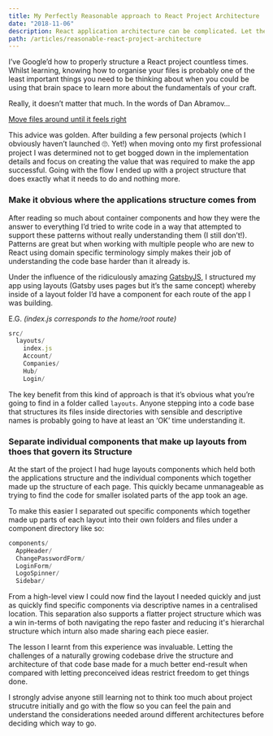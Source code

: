 ```yaml
---
title: My Perfectly Reasonable approach to React Project Architecture
date: "2018-11-06"
description: React application architecture can be complicated. Let the challenges you face drive the decisions you make
path: /articles/reasonable-react-project-architecture
---
```


I’ve Google’d how to properly structure a React project countless times. Whilst learning, knowing how to organise your files is probably one of the least important things you need to be thinking about when you could be using that brain space to learn more about the fundamentals of your craft.

Really, it doesn’t matter that much. In the words of Dan Abramov…

[Move files around until it feels right](http://react-file-structure.surge.sh/)

This advice was golden. After building a few personal projects (which I obviously haven’t launched 🙄. Yet!) when moving onto my first professional project I was determined not to get bogged down in the implementation details and focus on creating the value that was required to make the app successful. Going with the flow I ended up with a project structure that does exactly what it needs to do and nothing more.

### Make it obvious where the applications structure comes from

After reading so much about container components and how they were the answer to everything I’d tried to write code in a way that attempted to support these patterns without really understanding them (I still don’t!). Patterns are great but when working with multiple people who are new to React using domain specific terminology simply makes their job of understanding the code base harder than it already is.

Under the influence of the ridiculously amazing [GatsbyJS](https://www.gatsbyjs.org/), I structured my app using layouts (Gatsby uses pages but it’s the same concept) whereby inside of a layout folder I’d have a component for each route of the app I was building.

E.G. _(index.js corresponds to the home/root route)_

```javascript
src/
  layouts/
    index.js
    Account/
    Companies/
    Hub/
    Login/
```

The key benefit from this kind of approach is that it’s obvious what you’re going to find in a folder called `layouts`. Anyone stepping into a code base that structures its files inside directories with sensible and descriptive names is probably going to have at least an ‘OK’ time understanding it.

### Separate individual components that make up layouts from thoes that govern its Structure

At the start of the project I had huge layouts components which held both the applications structure and the individual components which together made up the structure of each page. This quickly became unmanageable as trying to find the code for smaller isolated parts of the app took an age.

To make this easier I separated out specific components which together made up parts of each layout into their own folders and files under a component directory like so:

```javascript
components/
  AppHeader/
  ChangePasswordForm/
  LoginForm/
  LogoSpinner/
  Sidebar/
```

From a high-level view I could now find the layout I needed quickly and just as quickly find specific components via descriptive names in a centralised location. This separation also supports a flatter project structure which was a win in-terms of both navigating the repo faster and reducing it's hierarchal structure which inturn also made sharing each piece easier.

The lesson I learnt from this experience was invaluable. Letting the challenges of a naturally growing codebase drive the structure and architecture of that code base made for a much better end-result when compared with letting preconceived ideas restrict freedom to get things done.

I strongly advise anyone still learning not to think too much about project strucutre initially and go with the flow so you can feel the pain and understand the considerations needed around different architectures before deciding which way to go.
